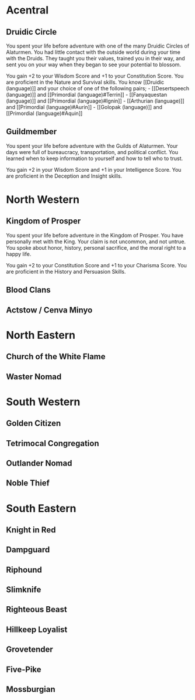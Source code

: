 # Acentral
## Druidic Circle

You spent your life before adventure with one of the many Druidic Circles of Alaturmen. You had little contact with the outside world during your time with the Druids. They taught you their values, trained you in their way, and sent you on your way when they began to see your potential to blossom.

You gain +2 to your Wisdom Score and +1 to your Constitution Score. You are proficient in the Nature and Survival skills. You know [[Druidic (language)]] and your choice of one of the following pairs;
	- [[Desertspeech (language)]] and [[Primordial (language)#Terrin]]
	- [[Fanyaquestan (language)]] and [[Primordial (language)#Ignin]]
	- [[Arthurian (language)]] and [[Primordial (language)#Aurin]]
	- [[Golopak (language)]] and [[Primordial (language)#Aquin]]

## Guildmember

You spent your life before adventure with the Guilds of Alaturmen. Your days were full of bureaucracy, transportation, and political conflict. You learned when to keep information to yourself and how to tell who to trust.

You gain +2 in your Wisdom Score and +1 in your Intelligence Score. You are proficient in the Deception and Insight skills.

# North Western
## Kingdom of Prosper

You spent your life before adventure in the Kingdom of Prosper. You have personally met with the King. Your claim is not uncommon, and not untrue. You spoke about honor, history, personal sacrifice, and the moral right to a happy life.

You gain +2 to your Constitution Score and +1 to your Charisma Score. You are proficient in the History and Persuasion Skills.

## Blood Clans
## Actstow / Cenva Minyo
# North Eastern
## Church of the White Flame
## Waster Nomad
# South Western
## Golden Citizen
## Tetrimocal Congregation
## Outlander Nomad
## Noble Thief
# South Eastern
## Knight in Red
## Dampguard
## Riphound
## Slimknife
## Righteous Beast
## Hillkeep Loyalist
## Grovetender
## Five-Pike
## Mossburgian